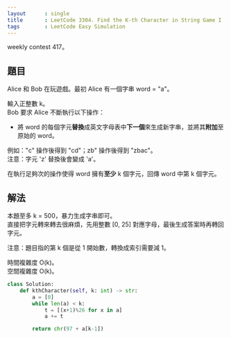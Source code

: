 ```yaml
---
layout      : single
title       : LeetCode 3304. Find the K-th Character in String Game I
tags        : LeetCode Easy Simulation
---
```

weekly contest 417。  

## 題目

Alice 和 Bob 在玩遊戲。最初 Alice 有一個字串 word = "a"。  

輸入正整數 k。  
Bob 要求 Alice 不斷執行以下操作：  

- 將 word 的每個字元**替換**成英文字母表中**下一個**來生成新字串，並將其**附加**至原始的 word。  

例如："c" 操作後得到 "cd"；zb" 操作後得到 "zbac"。  
注意：字元 'z' 替換後會變成 'a'。  

在執行足夠次的操作使得 word 擁有**至少** k 個字元，回傳 word 中第 k 個字元。  

## 解法

本題至多 k = 500，暴力生成字串即可。  
直接把字元轉來轉去很麻煩，先用整數 [0, 25] 對應字母，最後生成答案時再轉回字元。  

注意：題目指的第 k 個是從 1 開始數，轉換成索引需要減 1。  

時間複雜度 O(k)。  
空間複雜度 O(k)。  

```python
class Solution:
    def kthCharacter(self, k: int) -> str:
        a = [0]
        while len(a) < k:
            t = [(x+1)%26 for x in a]
            a += t

        return chr(97 + a[k-1])
```

